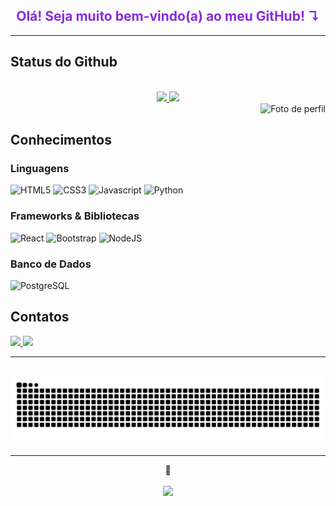 <h2 align="center" style="color: #8a2be2;">Olá! Seja muito bem-vindo(a) ao meu GitHub! ↴</h2>

---

## Status do Github

<div align="center"><br>
  <a href="https://github.com/FabricioKolling">
    <img height="165" src="https://github-readme-stats.vercel.app/api?username=FabricioKolling&show_icons=true&theme=midnight-purple&include_all_commits=true&count_private=true" />
    <img height="165" src="https://github-readme-stats.vercel.app/api/top-langs/?username=FabricioKolling&layout=compact&langs_count=10&theme=midnight-purple" />
  </a>
</div>


<div align="right">
  <img alt="Foto de perfil" height="70" width="70" src="https://preview.redd.it/akkxz5ofa3ob1.jpg?auto=webp&s=359200b26e1c3b5d63b55682c38022d96c88711b">
</div>


## Conhecimentos

### Linguagens
<p align="center">

  ![HTML5](https://img.shields.io/badge/HTML5-E34F26?style=for-the-badge&logo=html5&logoColor=white)
  ![CSS3](https://img.shields.io/badge/CSS3-1572B6?style=for-the-badge&logo=css3&logoColor=white)
  ![Javascript](https://img.shields.io/badge/-JavaScript-F7DF1E?style=for-the-badge&logo=javascript&logoColor=black)
  ![Python](https://img.shields.io/badge/python-3670A0?style=for-the-badge&logo=python&logoColor=%23F7DF1E)
</p> 

### Frameworks & Bibliotecas
<p align="center">
    
  ![React](https://img.shields.io/badge/react-%2320232a.svg?style=for-the-badge&logo=react&logoColor=%2361DAFB)
  ![Bootstrap](https://img.shields.io/badge/bootstrap-%238511FA.svg?style=for-the-badge&logo=bootstrap&logoColor=white)
  ![NodeJS](https://img.shields.io/badge/node.js-6DA55F?style=for-the-badge&logo=node.js&logoColor=white)
</p> 

### Banco de Dados
<p align="center">
    
  ![PostgreSQL](https://img.shields.io/badge/PostgreSQL-316192?style=for-the-badge&logo=postgresql&logoColor=white)
</p>


## Contatos
<p>
  <a href="https://instagram.com/fabr.exx" target="_blank">
    <img src="https://img.shields.io/badge/-Instagram-%238A2BE2?style=for-the-badge&logo=instagram&logoColor=white" />
  </a>
  <a href="https://www.linkedin.com/in/fabricio-kolling/" target="_blank">
    <img src="https://img.shields.io/badge/-LinkedIn-%238A2BE2?style=for-the-badge&logo=linkedin&logoColor=white" />
  </a>
</p>

---

<br><img src="https://raw.githubusercontent.com/FabricioKolling/FabricioKolling/output/snake.svg" alt="Snake animation" />

---

<div align="center">
  <p><b>👀</b></p>
  <p>
    <img align="center" src="https://profile-counter.glitch.me/{FabricioKolling}/count.svg" />
  </p>
</div>
